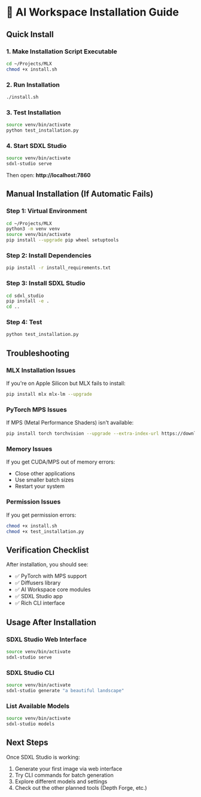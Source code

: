 # 🚀 AI Workspace Installation Guide

## Quick Install

### 1. **Make Installation Script Executable**
```bash
cd ~/Projects/MLX
chmod +x install.sh
```

### 2. **Run Installation**
```bash
./install.sh
```

### 3. **Test Installation**
```bash
source venv/bin/activate
python test_installation.py
```

### 4. **Start SDXL Studio**
```bash
source venv/bin/activate
sdxl-studio serve
```

Then open: **http://localhost:7860**

## Manual Installation (If Automatic Fails)

### **Step 1: Virtual Environment**
```bash
cd ~/Projects/MLX
python3 -m venv venv
source venv/bin/activate
pip install --upgrade pip wheel setuptools
```

### **Step 2: Install Dependencies**
```bash
pip install -r install_requirements.txt
```

### **Step 3: Install SDXL Studio**
```bash
cd sdxl_studio
pip install -e .
cd ..
```

### **Step 4: Test**
```bash
python test_installation.py
```

## Troubleshooting

### **MLX Installation Issues**
If you're on Apple Silicon but MLX fails to install:
```bash
pip install mlx mlx-lm --upgrade
```

### **PyTorch MPS Issues**
If MPS (Metal Performance Shaders) isn't available:
```bash
pip install torch torchvision --upgrade --extra-index-url https://download.pytorch.org/whl/cpu
```

### **Memory Issues**
If you get CUDA/MPS out of memory errors:
- Close other applications
- Use smaller batch sizes
- Restart your system

### **Permission Issues**
If you get permission errors:
```bash
chmod +x install.sh
chmod +x test_installation.py
```

## Verification Checklist

After installation, you should see:
- ✅ PyTorch with MPS support
- ✅ Diffusers library
- ✅ AI Workspace core modules
- ✅ SDXL Studio app
- ✅ Rich CLI interface

## Usage After Installation

### **SDXL Studio Web Interface**
```bash
source venv/bin/activate
sdxl-studio serve
```

### **SDXL Studio CLI**
```bash
source venv/bin/activate
sdxl-studio generate "a beautiful landscape"
```

### **List Available Models**
```bash
source venv/bin/activate
sdxl-studio models
```

## Next Steps

Once SDXL Studio is working:
1. Generate your first image via web interface
2. Try CLI commands for batch generation
3. Explore different models and settings
4. Check out the other planned tools (Depth Forge, etc.)